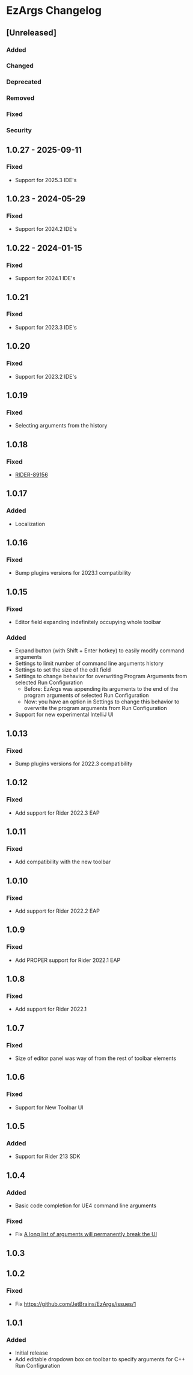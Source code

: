 <!-- Keep a Changelog guide -> https://keepachangelog.com -->

# EzArgs Changelog

## [Unreleased]

### Added

### Changed

### Deprecated

### Removed

### Fixed

### Security

## 1.0.27 - 2025-09-11

### Fixed

- Support for 2025.3 IDE's

## 1.0.23 - 2024-05-29

### Fixed

- Support for 2024.2 IDE's

## 1.0.22 - 2024-01-15

### Fixed

- Support for 2024.1 IDE's

## 1.0.21

### Fixed

- Support for 2023.3 IDE's

## 1.0.20

### Fixed

- Support for 2023.2 IDE's

## 1.0.19

### Fixed

- Selecting arguments from the history

## 1.0.18

### Fixed

- [RIDER-89156](https://youtrack.jetbrains.com/issue/RIDER-89156/EZ-Args-combobox-changes-color-after-changing-theme)

## 1.0.17

### Added

- Localization

## 1.0.16

### Fixed

- Bump plugins versions for 2023.1 compatibility

## 1.0.15

### Fixed

- Editor field expanding indefinitely occupying whole toolbar

### Added

- Expand button (with Shift + Enter hotkey) to easily modify command arguments
- Settings to limit number of command line arguments history
- Settings to set the size of the edit field
- Settings to change behavior for overwriting Program Arguments from selected Run Configuration
  - Before: EzArgs was appending its arguments to the end of the program arguments of selected Run Configuration
  - Now: you have an option in Settings to change this behavior to overwrite the program arguments from Run Configuration 
- Support for new experimental IntelliJ UI

## 1.0.13

### Fixed

- Bump plugins versions for 2022.3 compatibility

## 1.0.12

### Fixed

- Add support for Rider 2022.3 EAP

## 1.0.11

### Fixed

- Add compatibility with the new toolbar

## 1.0.10

### Fixed

- Add support for Rider 2022.2 EAP

## 1.0.9

### Fixed

- Add PROPER support for Rider 2022.1 EAP

## 1.0.8

### Fixed

- Add support for Rider 2022.1

## 1.0.7

### Fixed

- Size of editor panel was way of from the rest of toolbar elements

## 1.0.6

### Fixed

- Support for New Toolbar UI

## 1.0.5

### Added

- Support for Rider 213 SDK

## 1.0.4

### Added

- Basic code completion for UE4 command line arguments 

### Fixed

- Fix [A long list of arguments will permanently break the UI](https://github.com/JetBrains/EzArgs/issues/3)

## 1.0.3

## 1.0.2

### Fixed

- Fix https://github.com/JetBrains/EzArgs/issues/1

## 1.0.1

### Added

- Initial release
- Add editable dropdown box on toolbar to specify arguments for C++ Run Configuration
